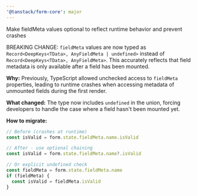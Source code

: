 ```yaml
---
'@tanstack/form-core': major
---
```


Make fieldMeta values optional to reflect runtime behavior and prevent crashes

BREAKING CHANGE: `fieldMeta` values are now typed as `Record<DeepKeys<TData>, AnyFieldMeta | undefined>` instead of `Record<DeepKeys<TData>, AnyFieldMeta>`. This accurately reflects that field metadata is only available after a field has been mounted.

**Why:** Previously, TypeScript allowed unchecked access to `fieldMeta` properties, leading to runtime crashes when accessing metadata of unmounted fields during the first render.

**What changed:** The type now includes `undefined` in the union, forcing developers to handle the case where a field hasn't been mounted yet.

**How to migrate:**
```typescript
// Before (crashes at runtime)
const isValid = form.state.fieldMeta.name.isValid

// After - use optional chaining
const isValid = form.state.fieldMeta.name?.isValid

// Or explicit undefined check
const fieldMeta = form.state.fieldMeta.name
if (fieldMeta) {
  const isValid = fieldMeta.isValid
}